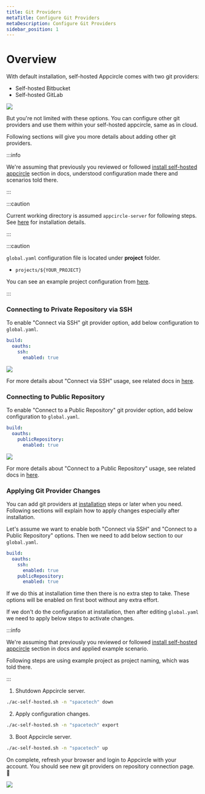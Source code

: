 ```yaml
---
title: Git Providers
metaTitle: Configure Git Providers
metaDescription: Configure Git Providers
sidebar_position: 1
---
```


# Overview

With default installation, self-hosted Appcircle comes with two git providers:

- Self-hosted Bitbucket
- Self-hosted GitLab

![](https://cdn.appcircle.io/docs/assets/be-850-default-git-providers.png)

But you're not limited with these options. You can configure other git providers and use them within your self-hosted appcircle, same as in cloud.

Following sections will give you more details about adding other git providers.

:::info

We're assuming that previously you reviewed or followed [install self-hosted appcircle](../install-server/docker.md#3-configure) section in docs, understood configuration made there and scenarios told there.

:::

:::caution

Current working directory is assumed `appcircle-server` for following steps. See [here](../install-server/docker.md#1-download) for installation details.

:::

:::caution

`global.yaml` configuration file is located under **project** folder.

- `projects/${YOUR_PROJECT}`

You can see an example project configuration from [here](../install-server/docker.md#3-configure).

:::

### Connecting to Private Repository via SSH

To enable "Connect via SSH" git provider option, add below configuration to `global.yaml`.

```yaml
build:
  oauths:
    ssh:
      enabled: true
```

![](https://cdn.appcircle.io/docs/assets/be-850-connect-via-SSH.png)

For more details about "Connect via SSH" usage, see related docs in [here](../../build/adding-a-build-profile/connecting-to-private-repository-via-ssh.md).

### Connecting to Public Repository

To enable "Connect to a Public Repository" git provider option, add below configuration to `global.yaml`.

```yaml
build:
  oauths:
    publicRepository:
      enabled: true
```

![](https://cdn.appcircle.io/docs/assets/be-850-connect-to-public-repository.png)

For more details about "Connect to a Public Repository" usage, see related docs in [here](../../build/adding-a-build-profile/connecting-to-public-repository.md).

### Applying Git Provider Changes

You can add git providers at [installation](../install-server/docker.md) steps or later when you need. Following sections will explain how to apply changes especially after installation.

Let's assume we want to enable both "Connect via SSH" and "Connect to a Public Repository" options. Then we need to add below section to our `global.yaml`.

```yaml
build:
  oauths:
    ssh:
      enabled: true
    publicRepository:
      enabled: true
```

If we do this at installation time then there is no extra step to take. These options will be enabled on first boot without any extra effort.

If we don't do the configuration at installation, then after editing `global.yaml` we need to apply below steps to activate changes.

:::info

We're assuming that previously you reviewed or followed [install self-hosted appcircle](../install-server/docker.md#3-configure) section in docs and applied example scenario.

Following steps are using example project as project naming, which was told there.

:::

1. Shutdown Appcircle server.

```bash
./ac-self-hosted.sh -n "spacetech" down
```

2. Apply configuration changes.

```bash
./ac-self-hosted.sh -n "spacetech" export
```

3. Boot Appcircle server.

```bash
./ac-self-hosted.sh -n "spacetech" up
```

On complete, refresh your browser and login to Appcircle with your account. You should see new git providers on repository connection page. :tada:

![](https://cdn.appcircle.io/docs/assets/be-850-sample-enable-both-options.png)

